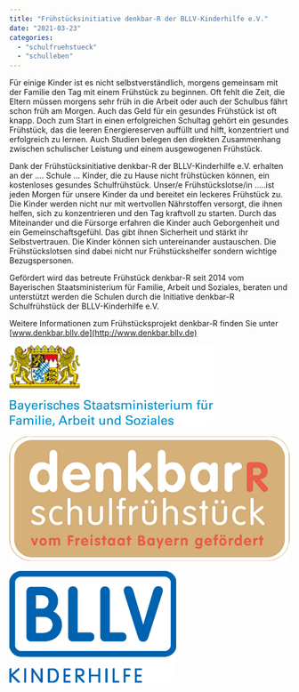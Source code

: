 ```yaml
---
title: "Frühstücksinitiative denkbar-R der BLLV-Kinderhilfe e.V."
date: "2021-03-23"
categories: 
  - "schulfruehstueck"
  - "schulleben"
---
```


Für einige Kinder ist es nicht selbstverständlich, morgens gemeinsam mit der Familie den Tag mit einem Frühstück zu beginnen. Oft fehlt die Zeit, die Eltern müssen morgens sehr früh in die Arbeit oder auch der Schulbus fährt schon früh am Morgen. Auch das Geld für ein gesundes Frühstück ist oft knapp. Doch zum Start in einen erfolgreichen Schultag gehört ein gesundes Frühstück, das die leeren Energiereserven auffüllt und hilft, konzentriert und erfolgreich zu lernen. Auch Studien belegen den direkten Zusammenhang zwischen schulischer Leistung und einem ausgewogenen Frühstück.   

Dank der Frühstücksinitiative denkbar-R der BLLV-Kinderhilfe e.V. erhalten an der …. Schule … Kinder, die zu Hause nicht frühstücken können, ein kostenloses gesundes Schulfrühstück. Unser/e Frühstückslotse/in …..ist jeden Morgen für unsere Kinder da und bereitet ein leckeres Frühstück zu. Die Kinder werden nicht nur mit wertvollen Nährstoffen versorgt, die ihnen helfen, sich zu konzentrieren und den Tag kraftvoll zu starten. Durch das Miteinander und die Fürsorge erfahren die Kinder auch Geborgenheit und ein Gemeinschaftsgefühl. Das gibt ihnen Sicherheit und stärkt ihr Selbstvertrauen. Die Kinder können sich untereinander austauschen. Die Frühstückslotsen sind dabei nicht nur Frühstückshelfer sondern wichtige Bezugspersonen.

Gefördert wird das betreute Frühstück denkbar-R seit 2014 vom Bayerischen Staatsministerium für Familie, Arbeit und Soziales, beraten und unterstützt werden die Schulen durch die Initiative denkbar-R Schulfrühstück der BLLV-Kinderhilfe e.V.

Weitere Informationen zum Frühstücksprojekt denkbar-R finden Sie unter [www.denkbar.bllv.de](http://www.denkbar.bllv.de)

![](images/bayrisches-staatsministerium.jpg)

![](images/denkbar_R_logo_4c_trans_bay-Kopie.png)

![](images/Logo_BLLV-Kinderhilfe_2019.png)
